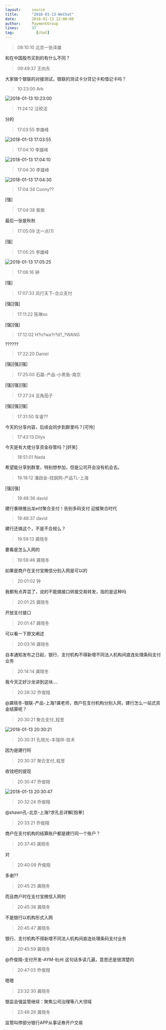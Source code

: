 ```yaml
---
layout:     source 
title:      "2018-01-13-WeChat"
date:       2018-01-13 12:00:00
author:     PaymentGroup
lines:      37 
tag:		  [chat]
---
```

> 08:10:10  北京一张泽雄  
   
和在中国股市买到的有什么不同？  
   
> 09:49:37  王向东  
   
大家做个银联的对接测试，银联的测试卡分贷记卡和借记卡吗？  
   
> 10:23:00  Ark  
   
![2018-01-13 10:23:00](http://static.cocolian.cn/img/201801/20180113_102300.png) 
   
> 11:24:12  汪皎洁  
   
分的  
   
> 17:03:55  李雄峰  
   
![2018-01-13 17:03:55](http://static.cocolian.cn/img/201801/20180113_170355.png) 
   
> 17:04:10  李雄峰  
   
![2018-01-13 17:04:10](http://static.cocolian.cn/img/201801/20180113_170410.png) 
   
> 17:04:30  李雄峰  
   
![2018-01-13 17:04:30](http://static.cocolian.cn/img/201801/20180113_170430.png) 
   
> 17:04:34  Conny??  
   
[强]  
   
> 17:04:38  紫紫  
   
最后一张是秋秋  
   
> 17:05:09  沈一点(1)  
   
[强]  
   
> 17:05:25  李雄峰  
   
![2018-01-13 17:05:25](http://static.cocolian.cn/img/201801/20180113_170525.png) 
   
> 17:06:16  钟  
   
[强]  
   
> 17:07:33  风行天下-合众支付  
   
[强][强]  
   
> 17:11:22  陈琳xo  
   
[强][强]  
   
> 17:12:02  H?o?wa?r?d?_?WANG  
   
??????  
   
> 17:22:20  Daniel  
   
[强][强][强]  
   
> 17:25:00  石磊-产品-小黑鱼-南京  
   
[强][强][强]  
   
> 17:27:24  豆角茄子  
   
[强][强][强]  
   
> 17:31:50  车睿??  
   
今天的分享内容，后续会同步到群里吗？[可怜]  
   
> 17:43:13  Dilys  
   
今天是有大佬分享资金存管吗？[奸笑]  
   
> 18:51:01  Nada  
   
希望能分享到群里，特别想参加，但是公司开会没有机会去。  
   
> 19:18:12  潘啟金-找钢网-产品TL-上海  
   
[强][强]  
   
> 19:48:36  david  
   
建行重磅推出龙e付聚合支付！告别多码支付 迎接聚合时代  
   
> 19:48:37  david  
   
建行还搞这个，不是不合规么？  
   
> 19:59:13  龚晓冬  
   
要看是怎么入网的  
   
> 19:59:46  龚晓冬  
   
如果是商户在支付宝微信分别入网是可以的  
   
> 20:01:02  钟  
   
我都有点弄混了，说的不能搞接口转接交易转发，指的是这种吗  
   
> 20:01:25  龚晓冬  
   
开放支付接口  
   
> 20:01:47  龚晓冬  
   
可以看一下原文阐述  
   
> 20:03:16  龚晓冬  
   
自本通知发布之日起，银行、支付机构不得新增不同法人机构间直连处理条码支付业务  
   
> 20:14:14  龚晓冬  
   
我今天正好沙龙讲到这块....  
   
> 20:28:32  乔俊翔  
   
@龚晓冬-银联-产品-上海?龚老师，商户在支付机构分别入网，建行怎么一站式资金结算呢？  
   
> 20:30:21  聚合支付_程昱  
   
![2018-01-13 20:30:21](http://static.cocolian.cn/img/201801/20180113_203021.png) 
   
> 20:30:31  孔晓光-丰瑞祥-技术  
   
因为是建行阿  
   
> 20:30:37  聚合支付_程昱  
   
收钱吧的提现  
   
> 20:30:47  乔俊翔  
   
![2018-01-13 20:30:47](http://static.cocolian.cn/img/201801/20180113_203047.png) 
   
> 20:32:24  乔俊翔  
   
@shawn孔-北京-上海?求孔总详解[抱拳]  
   
> 20:33:21  乔俊翔  
   
商户在支付机构的结算账户都是建行同一个账户？  
   
> 20:37:45  龚晓冬  
   
对  
   
> 20:40:09  乔俊翔  
   
多谢??  
   
> 20:45:25  龚晓冬  
   
而且商户时在支付宝微信入网的  
   
> 20:45:38  龚晓冬  
   
不是银行以机构形式入网  
   
> 20:45:47  龚晓冬  
   
银行、支付机构不得新增不同法人机构间直连处理条码支付业务  
   
> 20:45:59  龚晓冬  
   
@乔俊翔-支付开发-AYM-杭州 这句话多读几遍，意思还是很清楚的  
   
> 20:47:03  乔俊翔  
   
嗯嗯  
   
> 23:32:30  龚晓冬  
   
银监会强监管继续：聚焦公司治理等八大领域  
   
> 23:46:26  龚晓冬  
   
监管叫停部分银行APP从事证券开户交易  
   
